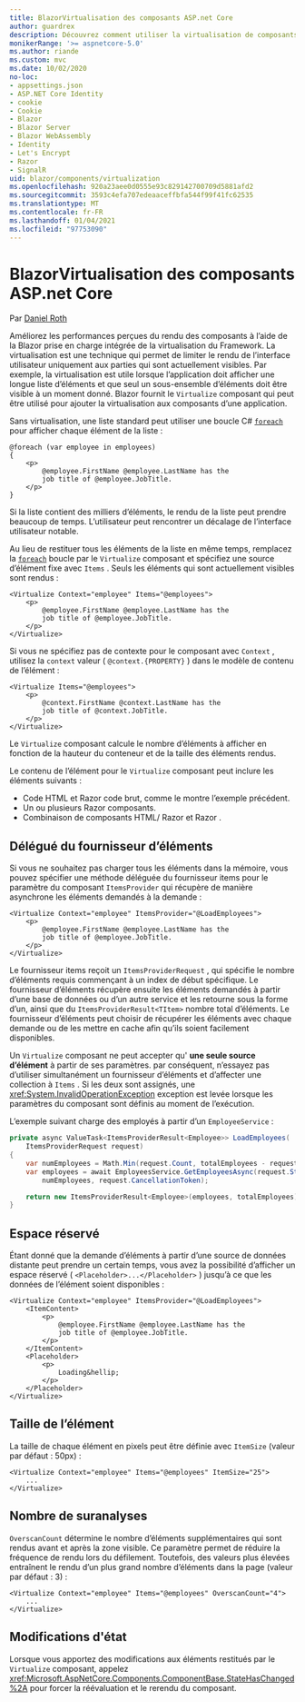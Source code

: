 ```yaml
---
title: BlazorVirtualisation des composants ASP.net Core
author: guardrex
description: Découvrez comment utiliser la virtualisation de composants dans des Blazor applications ASP.net core.
monikerRange: '>= aspnetcore-5.0'
ms.author: riande
ms.custom: mvc
ms.date: 10/02/2020
no-loc:
- appsettings.json
- ASP.NET Core Identity
- cookie
- Cookie
- Blazor
- Blazor Server
- Blazor WebAssembly
- Identity
- Let's Encrypt
- Razor
- SignalR
uid: blazor/components/virtualization
ms.openlocfilehash: 920a23aee0d0555e93c829142700709d5881afd2
ms.sourcegitcommit: 3593c4efa707edeaaceffbfa544f99f41fc62535
ms.translationtype: MT
ms.contentlocale: fr-FR
ms.lasthandoff: 01/04/2021
ms.locfileid: "97753090"
---
```

# <a name="aspnet-core-no-locblazor-component-virtualization"></a>BlazorVirtualisation des composants ASP.net Core

Par [Daniel Roth](https://github.com/danroth27)

Améliorez les performances perçues du rendu des composants à l’aide de la Blazor prise en charge intégrée de la virtualisation du Framework. La virtualisation est une technique qui permet de limiter le rendu de l’interface utilisateur uniquement aux parties qui sont actuellement visibles. Par exemple, la virtualisation est utile lorsque l’application doit afficher une longue liste d’éléments et que seul un sous-ensemble d’éléments doit être visible à un moment donné. Blazor fournit le `Virtualize` composant qui peut être utilisé pour ajouter la virtualisation aux composants d’une application.

Sans virtualisation, une liste standard peut utiliser une boucle C# [`foreach`](/dotnet/csharp/language-reference/keywords/foreach-in) pour afficher chaque élément de la liste :

```razor
@foreach (var employee in employees)
{
    <p>
        @employee.FirstName @employee.LastName has the 
        job title of @employee.JobTitle.
    </p>
}
```

Si la liste contient des milliers d’éléments, le rendu de la liste peut prendre beaucoup de temps. L’utilisateur peut rencontrer un décalage de l’interface utilisateur notable.

Au lieu de restituer tous les éléments de la liste en même temps, remplacez la [`foreach`](/dotnet/csharp/language-reference/keywords/foreach-in) boucle par le `Virtualize` composant et spécifiez une source d’élément fixe avec `Items` . Seuls les éléments qui sont actuellement visibles sont rendus :

```razor
<Virtualize Context="employee" Items="@employees">
    <p>
        @employee.FirstName @employee.LastName has the 
        job title of @employee.JobTitle.
    </p>
</Virtualize>
```

Si vous ne spécifiez pas de contexte pour le composant avec `Context` , utilisez la `context` valeur ( `@context.{PROPERTY}` ) dans le modèle de contenu de l’élément :

```razor
<Virtualize Items="@employees">
    <p>
        @context.FirstName @context.LastName has the 
        job title of @context.JobTitle.
    </p>
</Virtualize>
```

Le `Virtualize` composant calcule le nombre d’éléments à afficher en fonction de la hauteur du conteneur et de la taille des éléments rendus.

Le contenu de l’élément pour le `Virtualize` composant peut inclure les éléments suivants :

* Code HTML et Razor code brut, comme le montre l’exemple précédent.
* Un ou plusieurs Razor composants.
* Combinaison de composants HTML/ Razor et Razor .

## <a name="item-provider-delegate"></a>Délégué du fournisseur d’éléments

Si vous ne souhaitez pas charger tous les éléments dans la mémoire, vous pouvez spécifier une méthode déléguée du fournisseur items pour le paramètre du composant `ItemsProvider` qui récupère de manière asynchrone les éléments demandés à la demande :

```razor
<Virtualize Context="employee" ItemsProvider="@LoadEmployees">
    <p>
        @employee.FirstName @employee.LastName has the 
        job title of @employee.JobTitle.
    </p>
</Virtualize>
```

Le fournisseur items reçoit un `ItemsProviderRequest` , qui spécifie le nombre d’éléments requis commençant à un index de début spécifique. Le fournisseur d’éléments récupère ensuite les éléments demandés à partir d’une base de données ou d’un autre service et les retourne sous la forme d’un, ainsi que du `ItemsProviderResult<TItem>` nombre total d’éléments. Le fournisseur d’éléments peut choisir de récupérer les éléments avec chaque demande ou de les mettre en cache afin qu’ils soient facilement disponibles.

Un `Virtualize` composant ne peut accepter qu' **une seule source d’élément** à partir de ses paramètres. par conséquent, n’essayez pas d’utiliser simultanément un fournisseur d’éléments et d’affecter une collection à `Items` . Si les deux sont assignés, une <xref:System.InvalidOperationException> exception est levée lorsque les paramètres du composant sont définis au moment de l’exécution.

L’exemple suivant charge des employés à partir d’un `EmployeeService` :

```csharp
private async ValueTask<ItemsProviderResult<Employee>> LoadEmployees(
    ItemsProviderRequest request)
{
    var numEmployees = Math.Min(request.Count, totalEmployees - request.StartIndex);
    var employees = await EmployeesService.GetEmployeesAsync(request.StartIndex, 
        numEmployees, request.CancellationToken);

    return new ItemsProviderResult<Employee>(employees, totalEmployees);
}
```

## <a name="placeholder"></a>Espace réservé

Étant donné que la demande d’éléments à partir d’une source de données distante peut prendre un certain temps, vous avez la possibilité d’afficher un espace réservé ( `<Placeholder>...</Placeholder>` ) jusqu’à ce que les données de l’élément soient disponibles :

```razor
<Virtualize Context="employee" ItemsProvider="@LoadEmployees">
    <ItemContent>
        <p>
            @employee.FirstName @employee.LastName has the 
            job title of @employee.JobTitle.
        </p>
    </ItemContent>
    <Placeholder>
        <p>
            Loading&hellip;
        </p>
    </Placeholder>
</Virtualize>
```

## <a name="item-size"></a>Taille de l’élément

La taille de chaque élément en pixels peut être définie avec `ItemSize` (valeur par défaut : 50px) :

```razor
<Virtualize Context="employee" Items="@employees" ItemSize="25">
    ...
</Virtualize>
```

## <a name="overscan-count"></a>Nombre de suranalyses

`OverscanCount` détermine le nombre d’éléments supplémentaires qui sont rendus avant et après la zone visible. Ce paramètre permet de réduire la fréquence de rendu lors du défilement. Toutefois, des valeurs plus élevées entraînent le rendu d’un plus grand nombre d’éléments dans la page (valeur par défaut : 3) :

```razor
<Virtualize Context="employee" Items="@employees" OverscanCount="4">
    ...
</Virtualize>
```

## <a name="state-changes"></a>Modifications d'état

Lorsque vous apportez des modifications aux éléments restitués par le `Virtualize` composant, appelez <xref:Microsoft.AspNetCore.Components.ComponentBase.StateHasChanged%2A> pour forcer la réévaluation et le rerendu du composant.
